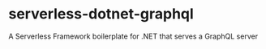 # serverless-dotnet-graphql
A Serverless Framework boilerplate for .NET that serves a GraphQL server
